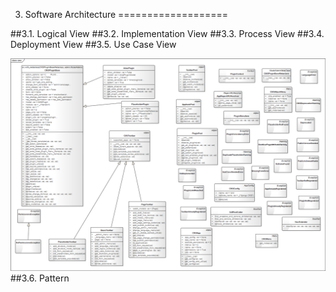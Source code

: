 3. Software Architecture
===================

##3.1. Logical View
##3.2. Implementation View
##3.3. Process View
##3.4. Deployment View
##3.5. Use Case View

![Use Case View - Labels](/ESOF-docs/images/use_case_view.PNG)
##3.6. Pattern



